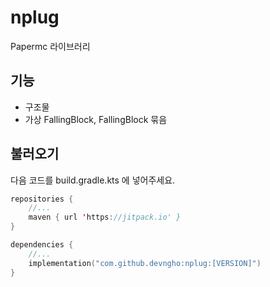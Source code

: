 # nplug
Papermc 라이브러리
## 기능
- 구조물
- 가상 FallingBlock, FallingBlock 묶음
## 불러오기
다음 코드를 build.gradle.kts 에 넣어주세요.
```kotlin
repositories {
	//...
	maven { url 'https://jitpack.io' }
}
```
``` kotlin
dependencies {
    //...
    implementation("com.github.devngho:nplug:[VERSION]")
}
```
